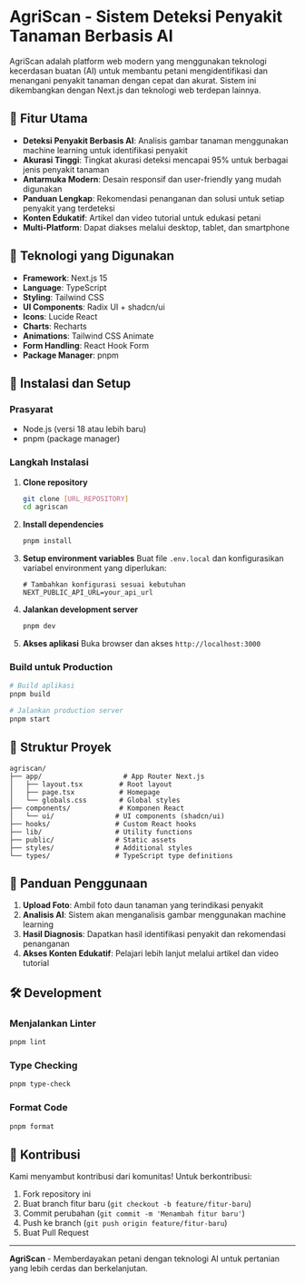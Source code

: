 # AgriScan - Sistem Deteksi Penyakit Tanaman Berbasis AI

AgriScan adalah platform web modern yang menggunakan teknologi kecerdasan buatan (AI) untuk membantu petani mengidentifikasi dan menangani penyakit tanaman dengan cepat dan akurat. Sistem ini dikembangkan dengan Next.js dan teknologi web terdepan lainnya.

## 🌟 Fitur Utama

- **Deteksi Penyakit Berbasis AI**: Analisis gambar tanaman menggunakan machine learning untuk identifikasi penyakit
- **Akurasi Tinggi**: Tingkat akurasi deteksi mencapai 95% untuk berbagai jenis penyakit tanaman
- **Antarmuka Modern**: Desain responsif dan user-friendly yang mudah digunakan
- **Panduan Lengkap**: Rekomendasi penanganan dan solusi untuk setiap penyakit yang terdeteksi
- **Konten Edukatif**: Artikel dan video tutorial untuk edukasi petani
- **Multi-Platform**: Dapat diakses melalui desktop, tablet, dan smartphone

## 🔧 Teknologi yang Digunakan

- **Framework**: Next.js 15
- **Language**: TypeScript
- **Styling**: Tailwind CSS
- **UI Components**: Radix UI + shadcn/ui
- **Icons**: Lucide React
- **Charts**: Recharts
- **Animations**: Tailwind CSS Animate
- **Form Handling**: React Hook Form
- **Package Manager**: pnpm

## 🚀 Instalasi dan Setup

### Prasyarat
- Node.js (versi 18 atau lebih baru)
- pnpm (package manager)

### Langkah Instalasi

1. **Clone repository**
   ```bash
   git clone [URL_REPOSITORY]
   cd agriscan
   ```

2. **Install dependencies**
   ```bash
   pnpm install
   ```

3. **Setup environment variables**
   Buat file `.env.local` dan konfigurasikan variabel environment yang diperlukan:
   ```env
   # Tambahkan konfigurasi sesuai kebutuhan
   NEXT_PUBLIC_API_URL=your_api_url
   ```

4. **Jalankan development server**
   ```bash
   pnpm dev
   ```

5. **Akses aplikasi**
   Buka browser dan akses `http://localhost:3000`

### Build untuk Production

```bash
# Build aplikasi
pnpm build

# Jalankan production server
pnpm start
```

## 📁 Struktur Proyek

```
agriscan/
├── app/                    # App Router Next.js
│   ├── layout.tsx         # Root layout
│   ├── page.tsx           # Homepage
│   └── globals.css        # Global styles
├── components/            # Komponen React
│   └── ui/               # UI components (shadcn/ui)
├── hooks/                # Custom React hooks
├── lib/                  # Utility functions
├── public/               # Static assets
├── styles/               # Additional styles
└── types/                # TypeScript type definitions
```

## 📖 Panduan Penggunaan

1. **Upload Foto**: Ambil foto daun tanaman yang terindikasi penyakit
2. **Analisis AI**: Sistem akan menganalisis gambar menggunakan machine learning
3. **Hasil Diagnosis**: Dapatkan hasil identifikasi penyakit dan rekomendasi penanganan
4. **Akses Konten Edukatif**: Pelajari lebih lanjut melalui artikel dan video tutorial

## 🛠️ Development

### Menjalankan Linter

```bash
pnpm lint
```

### Type Checking

```bash
pnpm type-check
```

### Format Code

```bash
pnpm format
```

## 🤝 Kontribusi

Kami menyambut kontribusi dari komunitas! Untuk berkontribusi:

1. Fork repository ini
2. Buat branch fitur baru (`git checkout -b feature/fitur-baru`)
3. Commit perubahan (`git commit -m 'Menambah fitur baru'`)
4. Push ke branch (`git push origin feature/fitur-baru`)
5. Buat Pull Request

---

**AgriScan** - Memberdayakan petani dengan teknologi AI untuk pertanian yang lebih cerdas dan berkelanjutan.
